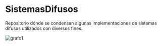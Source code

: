 # SistemasDifusos
Repositorio dónde se condensan algunas implementaciones de sistemas difusos utilizados con diversos fines.

![grafo1](https://github.com/jeisonroa1/SistemasDifusos/tree/master/AlgoritmoGeneticoBTCProblem/figura1.png "grafo1")
